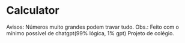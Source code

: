 # Calculator
Avisos: Números muito grandes podem travar tudo.
Obs.: Feito com o mínimo possível de chatgpt(99% lógica, 1% gpt)
Projeto de colégio.
